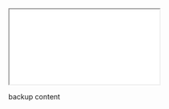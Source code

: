 
<!-- <iframe width="690" height="388"
src="notebooks/aegis_single_cell_example.html">
</iframe> -->
<!-- https://www.mkdocs.org/user-guide/custom-themes/#theme-configuration -->
<!-- https://github.com/mkdocs/mkdocs/issues/1246 -->

<iframe
    name="Framename"
    src="./notebooks/aegis_single_cell_example.html">
</iframe>
<p>backup content</p>
